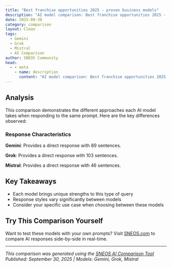 ```yaml
---
title: "Best franchise opportunities 2025 - proven business models"
description: "AI model comparison: Best franchise opportunities 2025 - proven business models..."
date: 2025-09-30
category: comparison
layout: Clean
tags:
  - Gemini
  - Grok
  - Mistral
  - AI Comparison
author: SNEOS Community
head:
  - - meta
    - name: description
      content: "AI model comparison: Best franchise opportunities 2025 - proven business models..."
---
```


<ChatComparison
  title="Best franchise opportunities 2025 - proven business models"
  prompt="Best franchise opportunities 2025 - proven business models"
  :responses='{
    "Gemini": "Okay, let\u0027s dive into potential franchise opportunities that look promising for 2025, focusing on established business models and current trends.  Keep in mind that \u0022best\u0022 is subjective and depends heavily on your personal interests, investment capacity, location, and risk tolerance.  **I strongly recommend doing thorough due diligence on any franchise before investing.** This includes reviewing the Franchise Disclosure Document (FDD), speaking with current and former franchisees, and consulting with a franchise attorney and financial advisor.\n\nHere\u0027s a breakdown of categories and specific examples, along with the reasoning behind their potential:\n\n**I.  Home Services \u0026 Improvement:**\n\n*   **Why it\u0027s promising:**  Demand is consistently high.  An aging population needs assistance, and busy families often outsource home maintenance. The trend of people investing in their homes post-pandemic is continuing.\n\n    *   **Examples:**\n        *   **MaidPro:** (Cleaning Services)  Strong brand recognition, established systems, and a focus on technology for scheduling and customer management.\n        *   **Pillar to Post Home Inspectors:**  Real estate market fluctuations impact this, but inspections are almost always necessary. Well-respected in the industry.\n        *   **Mosquito Joe:** (Outdoor Pest Control)  A growing concern for homeowners and municipalities. Recurring revenue model.\n        *   **ShelfGenie:** (Custom Shelving \u0026 Storage)  Capitalizing on the desire for organization and improved home functionality.\n\n**II.  Food \u0026 Beverage (with caveats):**\n\n*   **Why it\u0027s promising (and challenging):** Food is always in demand, but it\u0027s a highly competitive market.  Look for concepts with a strong niche, healthy options, or a proven track record of adapting to changing consumer tastes and delivery trends.\n\n    *   **Examples:**\n        *   **Subway:** Still the largest franchise system in the world, undergoing a major revitalization process with its new owners, with focus on remodeling and improving restaurant operations and quality of food and customer experience.\n        *   **Dunkin\u0027:** A very popular coffee and baked goods franchise.\n        *   **Chick-fil-A:** Known for its strong customer service and consistently high quality, but notoriously difficult to acquire a franchise.\n        *   **Clean Juice:** (Organic Juices \u0026 Smoothies)  Taps into the health-conscious market.\n        *   **Scooter\u0027s Coffee:** Rapidly growing drive-thru coffee chain.  Focus on speed and convenience.\n        *    **Dave\u0027s Hot Chicken:** One of the fastest growing concepts in recent years.\n*   **Important Considerations:**  Food costs, labor challenges, and competition are significant hurdles. Location is absolutely critical.\n\n**III.  Senior Care \u0026 Healthcare Related:**\n\n*   **Why it\u0027s promising:** The senior population is growing rapidly, creating huge demand for in-home care, assisted living, and related services.\n\n    *   **Examples:**\n        *   **Right at Home:**  In-home care services for seniors and adults with disabilities.\n        *   **Visiting Angels:**  Another well-established in-home care franchise.\n        *   **ComForCare Home Care:** Focuses on personalized care plans.\n        *   **The Joint Chiropractic:**  Focuses on affordable and accessible chiropractic care. Growing demand for alternative healthcare options.\n*   **Important Considerations:**  Regulations, staffing challenges (finding and retaining qualified caregivers), and the emotional demands of the business.\n\n**IV.  Education \u0026 Enrichment:**\n\n*   **Why it\u0027s promising:** Parents are increasingly investing in their children\u0027s education and extracurricular activities.\n\n    *   **Examples:**\n        *   **Mathnasium:**  Math tutoring franchise with a proven curriculum.\n        *   **Huntington Learning Center:**  Offers tutoring and test prep services.\n        *   **Kumon:**  Reading and math enrichment programs.\n        *   **Code Ninjas:**  Teaches kids coding and robotics.\n\n**V.  Automotive Services:**\n\n*   **Why it\u0027s promising:**  People are keeping their cars longer, leading to increased demand for maintenance and repair services.\n\n    *   **Examples:**\n        *   **Meineke Car Care Center:**  Well-known brand offering a wide range of automotive services.\n        *   **Take 5 Oil Change:** Focuses on quick and convenient oil changes.\n        *   **Christian Brothers Automotive:** Values-based automotive repair franchise.\n\n**VI.  Pet Services:**\n\n*   **Why it\u0027s promising:**  Pet ownership continues to rise, and people are willing to spend money on their furry friends.\n\n    *   **Examples:**\n        *   **Camp Bow Wow:**  Dog daycare and boarding franchise.\n        *   **Pet Supplies Plus:** Retail store for pet food and supplies.\n        *   **Zoom Room:** Indoor dog training and agility center.\n\n**Factors to Consider When Evaluating a Franchise:**\n\n*   **Initial Investment:**  How much capital is required to get started (franchise fee, equipment, inventory, etc.)?  Make sure you have sufficient funding.\n*   **Royalties and Fees:**  What percentage of your revenue will you pay to the franchisor?\n*   **Franchisor Support:**  What training, marketing, and ongoing support does the franchisor provide?\n*   **Brand Recognition:**  How well-known and respected is the brand?\n*   **Territory:**  What is the size and exclusivity of your territory?\n*   **Competition:**  How many other similar businesses are in your area?\n*   **Franchise Agreement:**  Have a franchise attorney review the agreement carefully.  Understand your rights and obligations.\n*   **Franchise Disclosure Document (FDD):** This document contains important information about the franchise, including financial performance, litigation history, and franchisee contact information. *Read it thoroughly!*\n*   **Talk to Current and Former Franchisees:**  Get their honest feedback about their experiences with the franchise.  Ask about the challenges and rewards.\n\n**Important Considerations for 2025:**\n\n*   **Technology Integration:**  Franchises that leverage technology for operations, marketing, and customer service will have a competitive advantage.\n*   **Sustainability:**  Eco-friendly and sustainable business practices are becoming increasingly important to consumers.\n*   **Labor Shortages:**  Franchises that can effectively manage labor costs and attract and retain employees will be more successful.\n*   **Inflation:**  Rising costs of goods and services can impact profitability.  Choose a franchise that has a proven track record of managing costs.\n*   **Evolving Consumer Preferences:**  Stay informed about changing consumer tastes and trends.  Choose a franchise that is adaptable and innovative.\n\n**How to Start Your Research:**\n\n1.  **Identify Your Interests and Skills:** What are you passionate about? What are you good at?\n2.  **Determine Your Investment Capacity:** How much money are you willing to invest?\n3.  **Research Franchise Opportunities Online:** Use websites like Entrepreneur, Franchise.com, and Franchise Business Review to explore different options.\n4.  **Contact Franchisors:** Request information and speak with franchise representatives.\n5.  **Attend Franchise Trade Shows:**  Meet with franchisors and learn more about their businesses.\n6.  **Consult with Professionals:**  Seek advice from a franchise attorney, financial advisor, and business consultant.\n\n**Disclaimer:** I am an AI Chatbot and cannot provide financial or legal advice. This information is for general informational purposes only and should not be considered a recommendation to invest in any particular franchise.  Always conduct thorough due diligence before making any investment decisions. Good luck!\n",
    "Grok": "Identifying the best franchise opportunities for 2025 involves looking at industries with strong growth potential, proven business models, and adaptability to current economic trends. Below, I\u2019ve outlined some Franchise opportunities based on emerging trends, historical success, and market demand. These franchises typically have established systems, brand recognition, and support structures that make them attractive for entrepreneurs.\n\n### Key Trends to Watch for 2025\n1. **Health and Wellness**: Growing focus on fitness, mental health, and organic/healthy eating.\n2. **Technology and Innovation**: Franchises offering tech-driven solutions or services.\n3. **Sustainability**: Businesses focusing on eco-friendly practices.\n4. **Home Services**: Increased demand for home improvement, cleaning, and maintenance.\n5. **Senior Care**: Aging population driving demand for healthcare and support services.\n6. **Food and Beverage**: Continued interest in quick-service restaurants (QSR) with unique or health-focused concepts.\n\n---\n\n### Best Franchise Opportunities for 2025\n\n#### 1. Health and Wellness Franchises\n- **Orangetheory Fitness**  \n  - **Why it\u2019s Proven**: A data-driven, group fitness concept with heart rate monitoring technology. It has over 1,500 locations worldwide and a loyal customer base.  \n  - **Growth Potential**: Fitness industry growth is expected to accelerate as health consciousness rises post-pandemic.  \n  - **Investment Range**: $500,000\u2013$1 million (varies by location).  \n  - **Why 2025**: Increasing demand for personalized fitness experiences and community-driven workouts.\n  \n- **Smoothie King**  \n  - **Why it\u2019s Proven**: Focuses on healthy, on-the-go smoothies and snacks with over 1,300 locations worldwide.  \n  - **Growth Potential**: Health-conscious consumers are driving demand for nutritious fast food alternatives.  \n  - **Investment Range**: $260,000\u2013$550,000.  \n  - **Why 2025**: Expansion into untapped markets and a trend toward plant-based diets.\n\n#### 2. Technology and Education Franchises\n- **Code Ninjas**  \n  - **Why it\u2019s Proven**: A children\u2019s coding education franchise with a fun, game-based learning model. Over 400 locations globally.  \n  - **Growth Potential**: STEM (Science, Technology, Engineering, Math) education is a priority for parents, and demand for tech skills continues to grow.  \n  - **Investment Range**: $120,000\u2013$250,000.  \n  - **Why 2025**: Rising importance of tech literacy for kids and teens.\n\n- **uBreakIFix by Asurion**  \n  - **Why it\u2019s Proven**: Specializes in electronics repair (phones, tablets, etc.) with over 800 locations and a partnership with Asurion for scalability.  \n  - **Growth Potential**: Increased reliance on electronic devices ensures steady demand.  \n  - **Investment Range**: $100,000\u2013$200,000.  \n  - **Why 2025**: Expansion of services to include smart home devices and sustainable repair options.\n\n#### 3. Food and Beverage Franchises\n- **Wingstop**  \n  - **Why it\u2019s Proven**: A fast-casual chicken wing concept with over 2,000 locations and a strong digital ordering platform.  \n  - **Growth Potential**: Continued popularity of takeout and delivery, especially in the comfort food segment.  \n  - **Investment Range**: $315,000\u2013$950,000.  \n  - **Why 2025**: Strong brand loyalty and international expansion opportunities.\n\n- **Cinnabon**  \n  - **Why it\u2019s Proven**: Iconic cinnamon roll brand with nearly 1,000 locations and a focus on mall and airport placements.  \n  - **Growth Potential**: Nostalgia-driven desserts and innovative menu items keep it relevant.  \n  - **Investment Range**: $180,000\u2013$400,000.  \n  - **Why 2025**: Expansion into non-traditional locations like grocery stores and delivery partnerships.\n\n#### 4. Home Services Franchises\n- **The Maids**  \n  - **Why it\u2019s Proven**: A residential cleaning service with a team-based model and over 1,000 territories. Known for consistency and brand trust.  \n  - **Growth Potential**: Busy lifestyles and dual-income households drive demand for cleaning services.  \n  - **Investment Range**: $70,000\u2013$150,000.  \n  - **Why 2025**: Increased focus on hygiene and sustainable cleaning products.\n\n- **Mr. Handyman**  \n  - **Why it\u2019s Proven**: A home repair and maintenance franchise under the Neighborly umbrella, with over 300 locations.  \n  - **Growth Potential**: Aging housing stock and DIY fatigue are boosting demand for professional handyman services.  \n  - **Investment Range**: $110,000\u2013$150,000.  \n  - **Why 2025**: Growth in suburban markets and aging-in-place home modifications.\n\n#### 5. Senior Care Franchises\n- **Home Instead Senior Care**  \n  - **Why it\u2019s Proven**: A leading non-medical senior care provider with over 1,200 locations worldwide, focusing on companionship and daily assistance.  \n  - **Growth Potential**: Aging baby boomer population is creating massive demand for in-home care.  \n  - **Investment Range**: $125,000\u2013$150,000.  \n  - **Why 2025**: Continued population aging and preference for at-home care over facilities.\n\n- **Visiting Angels**  \n  - **Why it\u2019s Proven**: Another top senior care franchise with customizable care plans and over 600 locations.  \n  - **Growth Potential**: Strong industry tailwinds and focus on personalized care.  \n  - **Investment Range**: $85,000\u2013$125,000.  \n  - **Why 2025**: Expansion into smaller markets with growing senior populations.\n\n#### 6. Sustainable and Eco-Friendly Franchises\n- **Solar Grids**  \n  - **Why it\u2019s Proven**: A solar energy franchise offering installation and consultation services with a focus on renewable energy.  \n  - **Growth Potential**: Government incentives and rising energy costs are driving solar adoption.  \n  - **Investment Range**: $50,000\u2013$150,000.  \n  - **Why 2025**: Increased focus on sustainability and green energy solutions.\n\n- **Green Home Solutions**  \n  - **Why it\u2019s Proven**: Specializes in eco-friendly mold remediation and indoor air quality services with over 200 locations.  \n  - **Growth Potential**: Growing awareness of health and environmental impacts of traditional cleaning methods.  \n  - **Investment Range**: $100,000\u2013$150,000.  \n  - **Why 2025**: Rising demand for safe, sustainable home services.\n\n---\n\n### Factors to Consider When Choosing a Franchise\n1. **Initial Investment and Fees**: Ensure you have the capital or financing for upfront costs and ongoing royalties (typically 4-8% of revenue).\n2. **Market Demand**: Research local demand for the service or product in your target area.\n3. **Franchisor Support**: Look for strong training, marketing, and operational support.\n4. **Proven Track Record**: Check the Franchise Disclosure Document (FDD) for financial performance and failure rates.\n5. **Growth Potential**: Focus on industries with long-term growth trends (e.g., senior care, tech).\n6. **Personal Fit**: Choose a franchise that aligns with your skills, interests, and lifestyle.\n\n---\n\n### Emerging Industries to Watch\n- **Pet Services**: Franchises like Camp Bow Wow (doggy daycare) are booming as pet ownership rises.\n- **Virtual Reality and Entertainment**: Concepts like VR gaming centers are gaining traction.\n- **Mental Health Services**: Franchises offering therapy or wellness coaching are on the rise.\n\n---\n\n### How to Research Franchises\n- **Franchise Directories**: Websites like Franchise.org, Entrepreneur.com, and FranNet list opportunities and rankings.\n- **Franchise Shows**: Attend events like the International Franchise Expo to meet franchisors.\n- **Speak to Franchisees**: Contact current franchise owners to understand real-world challenges and successes.\n- **Consult Experts**: Work with a franchise consultant or attorney to review agreements.\n\n---\n\n### Conclusion\nThe best franchise opportunities for 2025 combine proven business models with alignment to growing industries like health, technology, and sustainability. Franchises like Orangetheory Fitness, Wingstop, and Home Instead Senior Care stand out due to their strong track records and market relevance. However, success depends on your location, financial readiness, and personal fit with the business model. Conduct thorough due diligence, including reviewing the FDD and speaking with existing franchisees, before making a decision.\n\nIf you have a specific industry or budget in mind, I can narrow down the recommendations further! What are your interests or goals for investing in a franchise?",
    "Mistral": "Predicting the best franchise opportunities for 2025 involves considering current trends, technological advancements, and evolving consumer behaviors. While specific franchise opportunities can vary, here are some sectors and business models that are likely to remain strong and potentially grow by 2025:\n\n### 1. **Health and Wellness**\n- **Fitness Centers:** With a growing emphasis on health and fitness, gyms and fitness centers continue to be popular.\n- **Wellness Clinics:** Offering services like massage therapy, chiropractic care, and holistic health treatments.\n- **Health Food Stores:** As consumers become more health-conscious, stores specializing in organic and health foods are likely to thrive.\n\n### 2. **Technology and Digital Services**\n- **Cybersecurity Firms:** With the increasing threat of cyber-attacks, businesses specializing in cybersecurity will be in high demand.\n- **IT Consulting:** As more businesses go digital, there will be a need for IT consulting services.\n- **E-commerce Platforms:** Online shopping continues to grow, making e-commerce franchises a strong option.\n\n### 3. **Education and Training**\n- **Online Education:** With the rise of remote learning, franchises offering online courses and educational materials will be valuable.\n- **Tutoring Services:** Both in-person and online tutoring services will remain in demand as education becomes more competitive.\n- **Professional Development:** Training programs for corporate employees and professionals.\n\n### 4. **Sustainability and Green Businesses**\n- **Eco-Friendly Products:** Businesses that focus on sustainable and eco-friendly products will appeal to environmentally conscious consumers.\n- **Renewable Energy:** Franchises involved in solar, wind, or other renewable energy solutions.\n- **Waste Management:** Services that focus on recycling and waste reduction.\n\n### 5. **Food and Beverage**\n- **Healthy Fast Food:** Quick-service restaurants that offer healthy and nutritious options.\n- **Specialty Coffee Shops:** The coffee culture continues to grow, making specialty coffee shops a good investment.\n- **Food Delivery Services:** With the convenience of home delivery, food delivery franchises will remain popular.\n\n### 6. **Home Services**\n- **Home Improvement:** Services like painting, landscaping, and home renovation will always be in demand.\n- **Cleaning Services:** Both residential and commercial cleaning services.\n- **Smart Home Solutions:** Installation and maintenance of smart home devices and systems.\n\n### 7. **Healthcare**\n- **Telemedicine:** With the rise of remote healthcare services, telemedicine franchises will be valuable.\n- **Home Healthcare:** Services that provide in-home care for the elderly and disabled.\n- **Urgent Care Clinics:** Quick and convenient medical services.\n\n### 8. **Pet Care**\n- **Pet Grooming:** Services for pet grooming and care.\n- **Pet Supplies:** Stores specializing in pet food, toys, and accessories.\n- **Pet Boarding:** Facilities for pet boarding and daycare.\n\n### 9. **Entertainment and Leisure**\n- **Escape Rooms:** Interactive entertainment experiences.\n- **Virtual Reality Centers:** Offering immersive gaming and entertainment experiences.\n- **Event Planning:** Services for planning and organizing events.\n\n### 10. **Financial Services**\n- **Tax Preparation:** Services that help individuals and businesses with tax preparation.\n- **Financial Planning:** Advisory services for personal and business financial planning.\n- **Insurance Brokerage:** Services that help clients find the best insurance options.\n\n### Key Considerations:\n- **Market Research:** Conduct thorough market research to understand the demand and competition in your target area.\n- **Franchisor Support:** Look for franchisors that offer strong training, marketing, and operational support.\n- **Financial Stability:** Ensure the franchise has a proven track record of financial stability and growth.\n- **Adaptability:** Choose franchises that are adaptable to changing market conditions and consumer preferences.\n\nBy focusing on these sectors and considering these key factors, you can identify franchise opportunities that are likely to be successful in 2025."
  }'
  published-date="22:46"
/>

## Analysis

This comparison demonstrates the different approaches each AI model takes when responding to the same prompt. Here are the key differences observed:

### Response Characteristics

**Gemini**: Provides a direct response with 89 sentences. 

**Grok**: Provides a direct response with 103 sentences. 

**Mistral**: Provides a direct response with 46 sentences. 

## Key Takeaways

- Each model brings unique strengths to this type of query
- Response styles vary significantly between models
- Consider your specific use case when choosing between these models

## Try This Comparison Yourself

Want to test these models with your own prompts? Visit [SNEOS.com](https://sneos.com) to compare AI responses side-by-side in real-time.

---

*This comparison was generated using the [SNEOS AI Comparison Tool](https://sneos.com)*
*Published: September 30, 2025 | Models: Gemini, Grok, Mistral*
